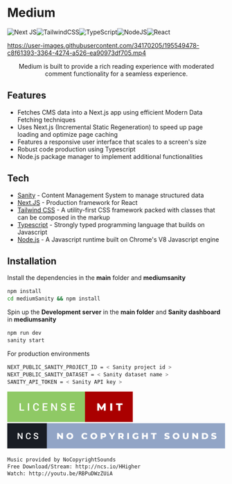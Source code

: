 # Medium 
![Next JS](https://img.shields.io/badge/Next-black?style=for-the-badge&logo=next.js&logoColor=white)![TailwindCSS](https://img.shields.io/badge/tailwindcss-%2338B2AC.svg?style=for-the-badge&logo=tailwind-css&logoColor=white)![TypeScript](https://img.shields.io/badge/typescript-%23007ACC.svg?style=for-the-badge&logo=typescript&logoColor=white)![NodeJS](https://img.shields.io/badge/node.js-6DA55F?style=for-the-badge&logo=node.js&logoColor=white)![React](https://img.shields.io/badge/react-%2320232a.svg?style=for-the-badge&logo=react&logoColor=%2361DAFB)


https://user-images.githubusercontent.com/34170205/195549478-c8f61393-3364-4274-a526-ea90973df705.mp4



<p align="center">Medium is built to provide a rich reading experience with moderated comment functionality for a seamless experience.</p>
    
    
## Features
- Fetches CMS data into a Next.js app using efficient Modern Data Fetching techniques
- Uses Next.js (Incremental Static Regeneration) to speed up page loading and optimize page caching
- Features a responsive user interface that scales to a screen's size
- Robust code production using Typescript
- Node.js package manager to implement additional functionalities
## Tech
- [Sanity](https://www.sanity.io/) - Content Management System to manage structured data
- [Next.JS](https://nextjs.org/) - Production framework for React
- [Tailwind CSS](https://tailwindcss.com/) - A utility-first CSS framework packed with classes that can be composed in the markup
- [Typescript](https://www.typescriptlang.org/) - Strongly typed programming language that builds on Javascript
- [Node.js](https://nodejs.org/en/) - A Javascript runtime built on Chrome's V8 Javascript engine
## Installation

Install the dependencies in the **main** folder and **mediumsanity** 

```sh
npm install
cd mediumSanity && npm install
```
Spin up the **Development server** in the **main folder** and **Sanity dashboard** in **mediumsanity**
```sh
npm run dev
sanity start
```
For production environments

```sh
NEXT_PUBLIC_SANITY_PROJECT_ID = < Sanity project id >
NEXT_PUBLIC_SANITY_DATASET = < Sanity dataset name >
SANITY_API_TOKEN = < Sanity API key >
```

[![GitHub license](https://raw.githubusercontent.com/hiverkiya/Medium/main/license.svg)](https://github.com/hiverkiya/Medium/blob/main/LICENSE)
[![NCS Attribute](https://raw.githubusercontent.com/hiverkiya/Medium/main/public/ncs.svg)](http://youtu.be/RBPuDWzZUiA) 
``` Song: Hoober - Higher (feat. Vanessa Campagna) [NCS Release]
Music provided by NoCopyrightSounds
Free Download/Stream: http://ncs.io/HHigher
Watch: http://youtu.be/RBPuDWzZUiA
```
